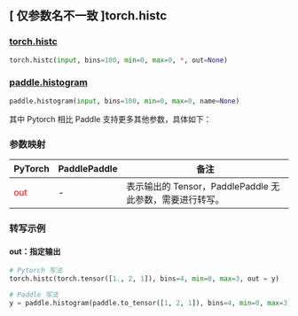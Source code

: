 ## [ 仅参数名不一致 ]torch.histc

### [torch.histc](https://pytorch.org/docs/1.13/generated/torch.histc.html#torch.histc)

```python
torch.histc(input, bins=100, min=0, max=0, *, out=None)
```

### [paddle.histogram](https://www.paddlepaddle.org.cn/documentation/docs/zh/api/paddle/histogram_cn.html#histogram)

```python
paddle.histogram(input, bins=100, min=0, max=0, name=None)
```

其中 Pytorch 相比 Paddle 支持更多其他参数，具体如下：

### 参数映射
| PyTorch                           | PaddlePaddle                 | 备注                                                   |
|-----------------------------------|------------------------------| ------------------------------------------------------ |
| <font color='red'> out </font>    | -                            | 表示输出的 Tensor，PaddlePaddle 无此参数，需要进行转写。              |

### 转写示例

#### out：指定输出
```python
# Pytorch 写法
torch.histc(torch.tensor([1., 2, 1]), bins=4, min=0, max=3, out = y)

# Paddle 写法
y = paddle.histogram(paddle.to_tensor([1, 2, 1]), bins=4, min=0, max=3)
